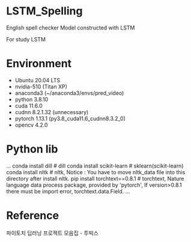 # LSTM_Spelling
English spell checker Model constructed with LSTM

For study LSTM

# Environment
- Ubuntu 20.04 LTS
- nvidia-510 (Titan XP)
- anaconda3 (~/anaconda3/envs/pred_video)
- python 3.8.10
- cuda 11.6.0
- cudnn 8.2.1.32 (unnecessary)
- pytorch 1.13.1 (py3.8_cuda11.6_cudnn8.3.2_0)
- opencv 4.2.0

# Python lib
...
conda install dill # dill
conda install scikit-learn # sklearn(scikit-learn)
conda install nltk # nltk, Notice : You have to move nltk_data file into this directory after install nltk.
pip install torchtext==0.8.1 # torchtext, Nature language data process package, provided by 'pytorch', If version>0.8.1 there must be import error, torchtext.data.Field.
...


# Reference
파이토치 딥러닝  프로젝트 모음집 - 투빅스
